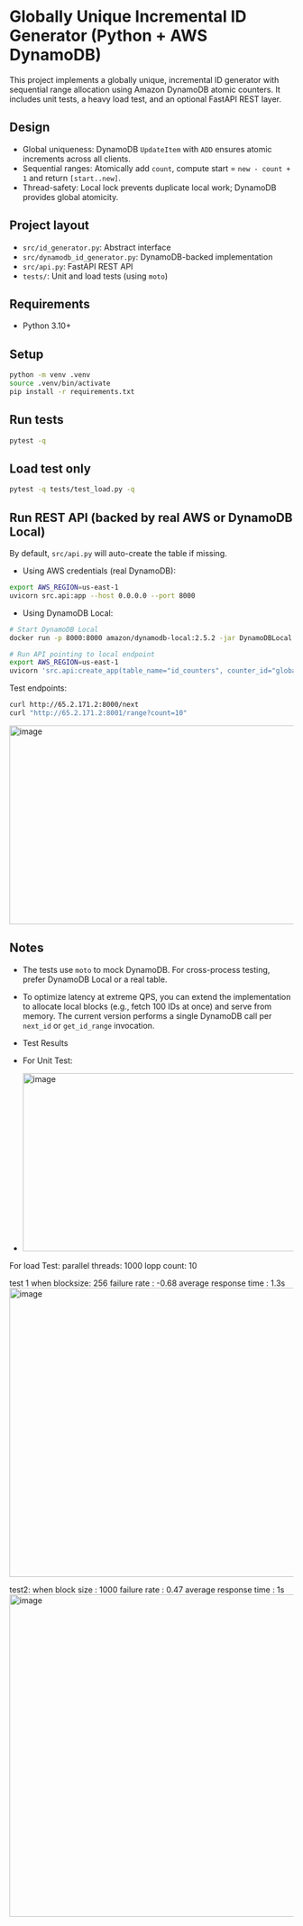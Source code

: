 # Globally Unique Incremental ID Generator (Python + AWS DynamoDB)

This project implements a globally unique, incremental ID generator with sequential range allocation using Amazon DynamoDB atomic counters. It includes unit tests, a heavy load test, and an optional FastAPI REST layer.

## Design

- Global uniqueness: DynamoDB `UpdateItem` with `ADD` ensures atomic increments across all clients.
- Sequential ranges: Atomically add `count`, compute start = `new - count + 1` and return `[start..new]`.
- Thread-safety: Local lock prevents duplicate local work; DynamoDB provides global atomicity.

## Project layout

- `src/id_generator.py`: Abstract interface
- `src/dynamodb_id_generator.py`: DynamoDB-backed implementation
- `src/api.py`: FastAPI REST API
- `tests/`: Unit and load tests (using `moto`)

## Requirements

- Python 3.10+

## Setup

```bash
python -m venv .venv
source .venv/bin/activate
pip install -r requirements.txt
```

## Run tests

```bash
pytest -q
```

## Load test only

```bash
pytest -q tests/test_load.py -q
```

## Run REST API (backed by real AWS or DynamoDB Local)

By default, `src/api.py` will auto-create the table if missing.

- Using AWS credentials (real DynamoDB):

```bash
export AWS_REGION=us-east-1
uvicorn src.api:app --host 0.0.0.0 --port 8000
```

- Using DynamoDB Local:

```bash
# Start DynamoDB Local
docker run -p 8000:8000 amazon/dynamodb-local:2.5.2 -jar DynamoDBLocal.jar -sharedDb

# Run API pointing to local endpoint
export AWS_REGION=us-east-1
uvicorn 'src.api:create_app(table_name="id_counters", counter_id="global", region_name="us-east-1", endpoint_url="http://localhost:8000")' --factory --host 0.0.0.0 --port 8001
```

Test endpoints:

```bash
curl http://65.2.171.2:8000/next
curl "http://65.2.171.2:8001/range?count=10"
```
<img width="1351" height="353" alt="image" src="https://github.com/user-attachments/assets/e54f44fb-f73f-4996-80a1-fb0bb2104ca7" />

## Notes

- The tests use `moto` to mock DynamoDB. For cross-process testing, prefer DynamoDB Local or a real table.
- To optimize latency at extreme QPS, you can extend the implementation to allocate local blocks (e.g., fetch 100 IDs at once) and serve from memory. The current version performs a single DynamoDB call per `next_id` or `get_id_range` invocation.

- Test Results
- For Unit Test:
- <img width="1328" height="316" alt="image" src="https://github.com/user-attachments/assets/43008f5a-1dcf-44e3-9a75-aaf475a99191" />

For load Test:
parallel threads: 1000
lopp count: 10

test 1 when blocksize: 256 
failure rate : -0.68
average response time : 1.3s
<img width="1076" height="513" alt="image" src="https://github.com/user-attachments/assets/c1a6a6d7-2a6d-4b7d-aac8-6ad04bc9c324" />


test2: when block size : 1000
failure rate : 0.47
average response time : 1s
<img width="1082" height="572" alt="image" src="https://github.com/user-attachments/assets/41678fc9-735d-4f4b-9135-e90d4308647d" />






